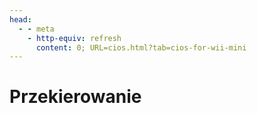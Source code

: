```yaml
---
head:
  - - meta
    - http-equiv: refresh
      content: 0; URL=cios.html?tab=cios-for-wii-mini
---
```


# Przekierowanie
